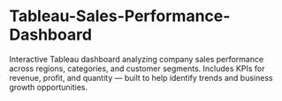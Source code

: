 # Tableau-Sales-Performance-Dashboard
Interactive Tableau dashboard analyzing company sales performance across regions, categories, and customer segments. Includes KPIs for revenue, profit, and quantity — built to help identify trends and business growth opportunities.
